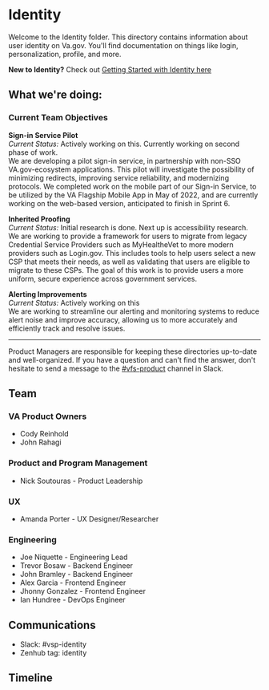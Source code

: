 # Identity
Welcome to the Identity folder. This directory contains information about user identity on Va.gov. You'll find documentation on things like login, personalization, profile, and more.

**New to Identity?** Check out [Getting Started with Identity here](https://github.com/department-of-veterans-affairs/va.gov-team/blob/master/products/identity/login/gettingstartedidentity.md)


## What we're doing:

### Current Team Objectives


**Sign-in Service Pilot**  
_Current Status:_ Actively working on this.  Currently working on second phase of work.  
We are developing a pilot sign-in service, in partnership with non-SSO VA.gov-ecosystem applications. This pilot will investigate the possibility of minimizing redirects, improving service reliability, and modernizing protocols. We completed work on the mobile part of our Sign-in Service, to be utilized by the VA Flagship Mobile App in May of 2022, and are currently working on the web-based version, anticipated to finish in Sprint 6.

**Inherited Proofing**  
_Current Status:_ Initial research is done.  Next up is accessibility research.
We are working to provide a framework for users to migrate from legacy Credential Service Providers such as MyHealtheVet to more modern providers such as Login.gov.  This includes tools to help users select a new CSP that meets their needs, as well as validating that users are eligible to migrate to these CSPs.  The goal of this work is to provide users a more uniform, secure experience across government services.


**Alerting Improvements**  
_Current Status:_ Actively working on this  
We are working to streamline our alerting and monitoring systems to reduce alert noise and improve accuracy, allowing us to more accurately and efficiently track and resolve issues.



---

Product Managers are responsible for keeping these directories up-to-date and well-organized. If you have a question and can't find the answer, don't hesitate to send a message to the [#vfs-product](https://dsva.slack.com/channels/vfs-product) channel in Slack.


## Team

### VA Product Owners
- Cody Reinhold
- John Rahagi

### Product and Program Management
- Nick Soutouras - Product Leadership


### UX
- Amanda Porter - UX Designer/Researcher

### Engineering
- Joe Niquette - Engineering Lead
- Trevor Bosaw - Backend Engineer
- John Bramley - Backend Engineer
- Alex Garcia - Frontend Engineer
- Jhonny Gonzalez - Frontend Engineer
- Ian Hundree - DevOps Engineer


## Communications
- Slack: #vsp-identity
- Zenhub tag: identity

## Timeline



